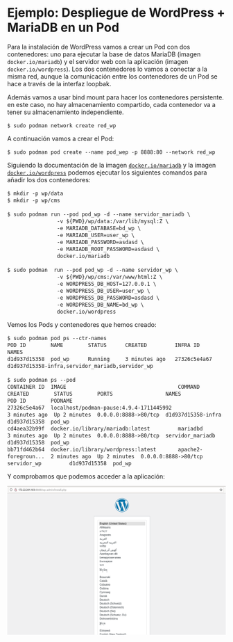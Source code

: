# Ejemplo: Despliegue de WordPress + MariaDB en un Pod

Para la instalación de WordPress vamos a crear un Pod con dos contenedores: uno para ejecutar la base de datos MariaDB (imagen `docker.io/mariadb`) y el servidor web con la aplicación (imagen `docker.io/wordpress`). Los dos contenedores lo vamos a conectar a la misma red, aunque la comunicación entre los contenedores de un Pod se hace a través de la interfaz loopbak.

Además vamos a usar bind mount para hacer los contenedores persistente. en este caso, no hay almacenamiento compartido, cada contenedor va a tener su almacenamiento independiente.

```
$ sudo podman network create red_wp
```

A continuación vamos a crear el Pod:

```
$ sudo podman pod create --name pod_wep -p 8888:80 --network red_wp
```

Siguiendo la documentación de la imagen [`docker.io/mariadb`](https://hub.docker.com/_/mariadb) y la imagen [`docker.io/wordpress`](https://hub.docker.com/_/wordpress) podemos ejecutar los siguientes comandos para añadir los dos contenedores:

```
$ mkdir -p wp/data
$ mkdir -p wp/cms

$ sudo podman run --pod pod_wp -d --name servidor_mariadb \
                -v ${PWD}/wp/data:/var/lib/mysql:Z \
                -e MARIADB_DATABASE=bd_wp \
                -e MARIADB_USER=user_wp \
                -e MARIADB_PASSWORD=asdasd \
                -e MARIADB_ROOT_PASSWORD=asdasd \
                docker.io/mariadb

$ sudo podman  run --pod pod_wp -d --name servidor_wp \
                -v ${PWD}/wp/cms:/var/www/html:Z \
                -e WORDPRESS_DB_HOST=127.0.0.1 \
                -e WORDPRESS_DB_USER=user_wp \
                -e WORDPRESS_DB_PASSWORD=asdasd \
                -e WORDPRESS_DB_NAME=bd_wp \
                docker.io/wordpress
```

Vemos los Pods y contenedores que hemos creado:

```
$ sudo podman pod ps --ctr-names
POD ID        NAME        STATUS      CREATED         INFRA ID      NAMES
d1d937d15358  pod_wp      Running     3 minutes ago   27326c5e4a67  d1d937d15358-infra,servidor_mariadb,servidor_wp

$ sudo podman ps --pod
CONTAINER ID  IMAGE                                    COMMAND               CREATED        STATUS        PORTS                 NAMES               POD ID        PODNAME
27326c5e4a67  localhost/podman-pause:4.9.4-1711445992                        3 minutes ago  Up 2 minutes  0.0.0.0:8888->80/tcp  d1d937d15358-infra  d1d937d15358  pod_wp
cd4aea32b99f  docker.io/library/mariadb:latest         mariadbd              3 minutes ago  Up 2 minutes  0.0.0.0:8888->80/tcp  servidor_mariadb    d1d937d15358  pod_wp
bb71fd462b64  docker.io/library/wordpress:latest       apache2-foregroun...  2 minutes ago  Up 2 minutes  0.0.0.0:8888->80/tcp  servidor_wp         d1d937d15358  pod_wp
```

Y comprobamos que podemos acceder a la aplicación:

![wp](img/wp.png)
